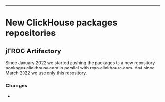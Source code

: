 ---

# New ClickHouse packages repositories

## jFROG Artifactory
Since January 2022 we started pushing the packages to a new repository packages.clickhouse.com in parallel with repo.clickhouse.com. And since March 2022 we use only this repository.

### Changes

- 
